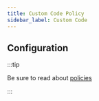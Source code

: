 ```yaml
---
title: Custom Code Policy
sidebar_label: Custom Code
---
```


<!-- Description goes here-->

## Configuration

:::tip

Be sure to read about [policies](/docs/policies)

:::

<PolicyConfig id="custom-code-inbound" />

